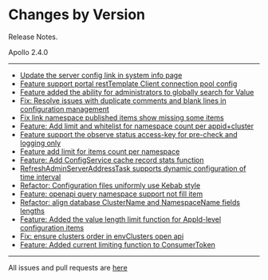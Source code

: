 Changes by Version
==================
Release Notes.

Apollo 2.4.0

------------------
* [Update the server config link in system info page](https://github.com/apolloconfig/apollo/pull/5204)
* [Feature support portal restTemplate Client connection pool config](https://github.com/apolloconfig/apollo/pull/5200)
* [Feature added the ability for administrators to globally search for Value](https://github.com/apolloconfig/apollo/pull/5182)
* [Fix: Resolve issues with duplicate comments and blank lines in configuration management](https://github.com/apolloconfig/apollo/pull/5232)
* [Fix link namespace published items show missing some items](https://github.com/apolloconfig/apollo/pull/5240)
* [Feature: Add limit and whitelist for namespace count per appid+cluster](https://github.com/apolloconfig/apollo/pull/5228)
* [Feature support the observe status access-key for pre-check and logging only](https://github.com/apolloconfig/apollo/pull/5236)
* [Feature add limit for items count per namespace](https://github.com/apolloconfig/apollo/pull/5227)
* [Feature: Add ConfigService cache record stats function](https://github.com/apolloconfig/apollo/pull/5247)
* [RefreshAdminServerAddressTask supports dynamic configuration of time interval](https://github.com/apolloconfig/apollo/pull/5248)
* [Refactor: Configuration files uniformly use Kebab style](https://github.com/apolloconfig/apollo/pull/5262)
* [Feature: openapi query namespace support not fill item](https://github.com/apolloconfig/apollo/pull/5249)
* [Refactor: align database ClusterName and NamespaceName fields lengths](https://github.com/apolloconfig/apollo/pull/5263)
* [Feature: Added the value length limit function for AppId-level configuration items](https://github.com/apolloconfig/apollo/pull/5264)
* [Fix: ensure clusters order in envClusters open api](https://github.com/apolloconfig/apollo/pull/5277)
* [Feature: Added current limiting function to ConsumerToken](https://github.com/apolloconfig/apollo/pull/5267)

------------------
All issues and pull requests are [here](https://github.com/apolloconfig/apollo/milestone/15?closed=1)
